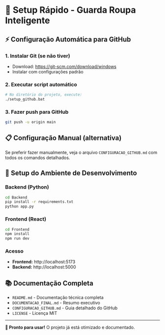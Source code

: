 # 🚀 Setup Rápido - Guarda Roupa Inteligente

## ⚡ Configuração Automática para GitHub

### 1. Instalar Git (se não tiver)
- Download: https://git-scm.com/download/windows
- Instalar com configurações padrão

### 2. Executar script automático
```bash
# No diretório do projeto, execute:
./setup_github.bat
```

### 3. Fazer push para GitHub
```bash
git push -u origin main
```

## 📋 Configuração Manual (alternativa)

Se preferir fazer manualmente, veja o arquivo `CONFIGURACAO_GITHUB.md` com todos os comandos detalhados.

## 🔧 Setup do Ambiente de Desenvolvimento

### Backend (Python)
```bash
cd Backend
pip install -r requirements.txt
python app.py
```

### Frontend (React)
```bash
cd Frontend
npm install
npm run dev
```

### Acesso
- **Frontend:** http://localhost:5173
- **Backend:** http://localhost:5000

## 📚 Documentação Completa

- `README.md` - Documentação técnica completa
- `DOCUMENTACAO_FINAL.md` - Resumo executivo
- `CONFIGURACAO_GITHUB.md` - Guia detalhado do GitHub
- `LICENSE` - Licença MIT

---

**🎯 Pronto para usar!** O projeto já está otimizado e documentado.
